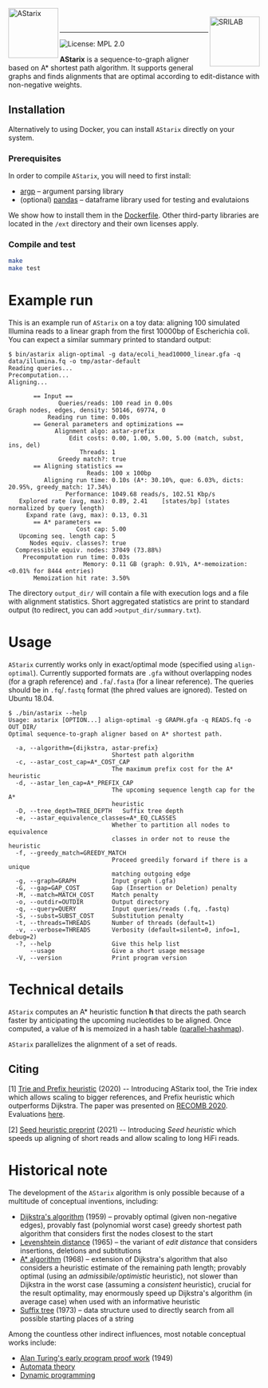<img width="100" alt="AStarix" align="left" src="https://www.sri.inf.ethz.ch/assets/systems/astarix.png"><br/>
<a href="https://www.sri.inf.ethz.ch/"><img width="100" alt="SRILAB" align="right" src="http://safeai.ethz.ch/img/sri-logo.svg"></a><br/>

---

![License: MPL 2.0](https://img.shields.io/badge/License-MPL%202.0-brightgreen.svg)

**AStarix** is a sequence-to-graph aligner based on A* shortest path algorithm.
It supports general graphs and finds alignments that are optimal according to edit-distance with non-negative weights.

## Installation

Alternatively to using Docker, you can install `AStarix` directly on your system.

### Prerequisites

In order to compile `AStarix`, you will need to first install:

* [argp](https://www.gnu.org/software/libc/manual/html_node/Argp.html) &ndash;
  argument parsing library
* (optional) [pandas](https://pandas.pydata.org/) &ndash; dataframe library used for testing and evalutaions

We show how to install them in the [Dockerfile](./Dockerfile).
Other third-party libraries are located in the `/ext` directory and their own licenses apply.

### Compile and test

```bash
make
make test
```

# Example run

This is an example run of `AStarix` on a toy data: aligning 100 simulated Illumina reads to a linear graph from the first 10000bp of Escherichia coli. You can expect a similar summary printed to standard output:

```
$ bin/astarix align-optimal -g data/ecoli_head10000_linear.gfa -q data/illumina.fq -o tmp/astar-default
Reading queries...
Precomputation...
Aligning...

       == Input ==
              Queries/reads: 100 read in 0.00s
Graph nodes, edges, density: 50146, 69774, 0
           Reading run time: 0.00s
       == General parameters and optimizations == 
             Alignment algo: astar-prefix
                 Edit costs: 0.00, 1.00, 5.00, 5.00 (match, subst, ins, del)
                    Threads: 1
              Greedy match?: true
       == Aligning statistics ==
                      Reads: 100 x 100bp
          Aligning run time: 0.10s (A*: 30.10%, que: 6.03%, dicts: 20.95%, greedy_match: 17.34%)
                Performance: 1049.68 reads/s, 102.51 Kbp/s
   Explored rate (avg, max): 0.89, 2.41    [states/bp] (states normalized by query length)
     Expand rate (avg, max): 0.13, 0.31
       == A* parameters ==
                   Cost cap: 5.00
   Upcoming seq. length cap: 5
      Nodes equiv. classes?: true
  Compressible equiv. nodes: 37049 (73.88%)
    Precomputation run time: 0.03s
                     Memory: 0.11 GB (graph: 0.91%, A*-memoization: <0.01% for 8444 entries)
       Memoization hit rate: 3.50%
```

The directory `output_dir/` will contain a file with execution logs and a file with alignment statistics.
Short aggregated statistics are print to standard output (to redirect, you can add `>output_dir/summary.txt`).


# Usage

`AStarix` currently works only in exact/optimal mode (specified using `align-optimal`). Currently supported formats are `.gfa` without overlapping nodes (for a graph reference) and `.fa`/`.fasta` (for a linear reference). The queries should be in `.fq`/`.fastq` format (the phred values are ignored).
Tested on Ubuntu 18.04.

```
$ ./bin/astarix --help
Usage: astarix [OPTION...] align-optimal -g GRAPH.gfa -q READS.fq -o OUT_DIR/
Optimal sequence-to-graph aligner based on A* shortest path.

  -a, --algorithm={dijkstra, astar-prefix}
                             Shortest path algorithm
  -c, --astar_cost_cap=A*_COST_CAP
                             The maximum prefix cost for the A* heuristic
  -d, --astar_len_cap=A*_PREFIX_CAP
                             The upcoming sequence length cap for the A*
                             heuristic
  -D, --tree_depth=TREE_DEPTH   Suffix tree depth
  -e, --astar_equivalence_classes=A*_EQ_CLASSES
                             Whether to partition all nodes to equivalence
                             classes in order not to reuse the heuristic
  -f, --greedy_match=GREEDY_MATCH
                             Proceed greedily forward if there is a unique
                             matching outgoing edge
  -g, --graph=GRAPH          Input graph (.gfa)
  -G, --gap=GAP_COST         Gap (Insertion or Deletion) penalty
  -M, --match=MATCH_COST     Match penalty
  -o, --outdir=OUTDIR        Output directory
  -q, --query=QUERY          Input queries/reads (.fq, .fastq)
  -S, --subst=SUBST_COST     Substitution penalty
  -t, --threads=THREADS      Number of threads (default=1)
  -v, --verbose=THREADS      Verbosity (default=silent=0, info=1, debug=2)
  -?, --help                 Give this help list
      --usage                Give a short usage message
  -V, --version              Print program version
```

# Technical details

`AStarix` computes an A* heuristic function __h__ that directs the path search faster by anticipating the upcoming nucleotides to be aligned.
Once computed, a value of __h__ is memoized in a hash table ([parallel-hashmap](https://github.com/greg7mdp/parallel-hashmap)).

`AStarix` parallelizes the alignment of a set of reads.

## Citing

[1] [Trie and Prefix heuristic](https://www.biorxiv.org/content/10.1101/2020.01.22.915496v1) (2020) -- Introducing AStarix tool, the Trie index which allows scaling to bigger references, and Prefix heuristic which outperforms Dijkstra. The paper was presented on [RECOMB 2020](https://www.recomb2020.org/). Evaluations [here](https://github.com/eth-sri/astarix/tree/RECOMB2020_experiments/evals).

[2] [Seed heuristic preprint](https://www.biorxiv.org/content/10.1101/2021.11.05.467453v1) (2021) -- Introducing _Seed heuristic_ which speeds up aligning of short reads and allow scaling to long HiFi reads.

# Historical note
The development of the `AStarix` algorithm is only possible because of a
multitude of conceptual inventions, including:

* [Dijkstra's
  algorithm](https://en.wikipedia.org/wiki/Dijkstra%27s_algorithm) (1959) &ndash;
  provably optimal (given non-negative edges), provably fast (polynomial worst
  case) greedy shortest path algorithm that considers first the nodes closest to
  the start
* [Levenshtein distance](https://en.wikipedia.org/wiki/Levenshtein_distance)
  (1965) &ndash; the variant of _edit distance_ that considers insertions, deletions
  and subtitutions
* [A* algorithm](https://en.wikipedia.org/wiki/A*_search_algorithm) (1968) &ndash; extension of Dijkstra's algorithm that also considers a heuristic
  estimate of the remaining path length; provably optimal (using an
  _admissibile_/_optimistic_ heuristic), not slower than Dijkstra in the worst
  case (assuming a _consistent_ heuristic), crucial for the result optimality,
  may enormously speed up Dijkstra's algorithm (in average case) when used with
  an informative heuristic
* [Suffix tree](https://en.wikipedia.org/wiki/Suffix_tree) (1973) &ndash; data
  structure used to directly search from all possible starting places of a string

Among the countless other indirect influences, most notable conceptual works include:
* [Alan Turing's early program proof
  work](https://fi.ort.edu.uy/innovaportal/file/20124/1/09-turing_checking_a_large_routine_earlyproof.pdf)
  (1949) 
* [Automata theory](https://en.wikipedia.org/wiki/Automata_theory)
* [Dynamic programming](https://en.wikipedia.org/wiki/Dynamic_programming)